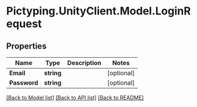 # Pictyping.UnityClient.Model.LoginRequest

## Properties

Name | Type | Description | Notes
------------ | ------------- | ------------- | -------------
**Email** | **string** |  | [optional] 
**Password** | **string** |  | [optional] 

[[Back to Model list]](../README.md#documentation-for-models) [[Back to API list]](../README.md#documentation-for-api-endpoints) [[Back to README]](../README.md)

